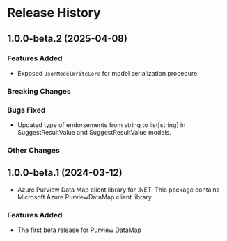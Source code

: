 # Release History

## 1.0.0-beta.2 (2025-04-08)

### Features Added

- Exposed `JsonModelWriteCore` for model serialization procedure.

### Breaking Changes

### Bugs Fixed

- Updated type of endorsements from string to list[string] in SuggestResultValue and SuggestResultValue models.

### Other Changes

## 1.0.0-beta.1 (2024-03-12)

- Azure Purview Data Map client library for .NET. This package contains Microsoft Azure PurviewDataMap client library.

### Features Added

- The first beta release for Purview DataMap
